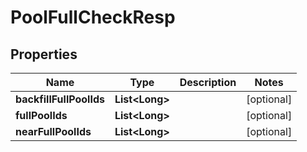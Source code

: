 # PoolFullCheckResp

## Properties
Name | Type | Description | Notes
------------ | ------------- | ------------- | -------------
**backfillFullPoolIds** | **List&lt;Long&gt;** |  |  [optional]
**fullPoolIds** | **List&lt;Long&gt;** |  |  [optional]
**nearFullPoolIds** | **List&lt;Long&gt;** |  |  [optional]
